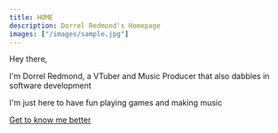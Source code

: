 ```yaml
---
title: HOME
description: Dorrel Redmond's Homepage
images: ["/images/sample.jpg"]
---
```


Hey there,

I'm Dorrel Redmond, a VTuber and Music Producer that also dabbles in software development

I'm just here to have fun playing games and making music

[Get to know me better](/about "Get to know me better")

